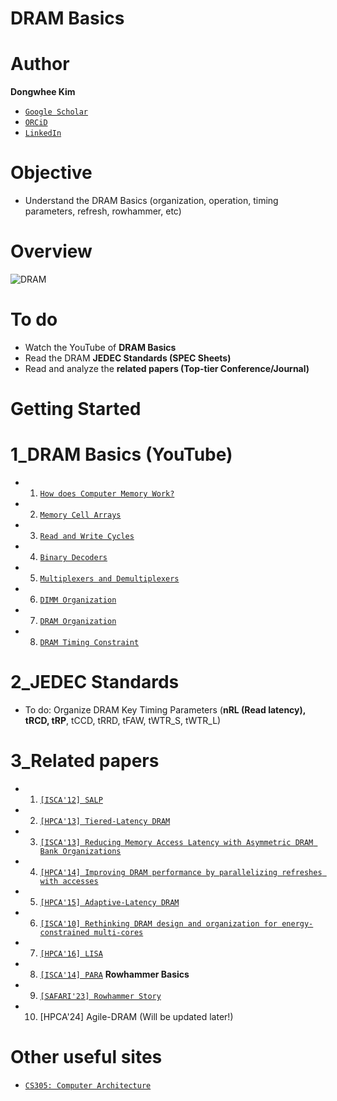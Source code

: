 # DRAM Basics

# Author

**Dongwhee Kim** 

- [```Google Scholar```](https://scholar.google.com/citations?user=8xzqA8YAAAAJ&hl=ko&oi=ao)
- [```ORCiD```](https://orcid.org/0009-0007-1673-1931?fbclid=PAAabkpwNHesKweJ6F2eGZDnFa2sch2211hf6ZY825YKuli5V7lcN7VIfT0CA)
- [```LinkedIn```](https://www.linkedin.com/in/dongwhee-kim-5753a8290)

# Objective
- Understand the DRAM Basics (organization, operation, timing parameters, refresh, rowhammer, etc)

# Overview
![DRAM](https://cdn.ttgtmedia.com/rms/onlineImages/storage_definition-DRAM.jpg)

# To do
- Watch the YouTube of **DRAM Basics**
- Read the DRAM **JEDEC Standards (SPEC Sheets)**
- Read and analyze the **related papers (Top-tier Conference/Journal)**

# Getting Started
  # 1_DRAM Basics (YouTube)
- 1. [```How does Computer Memory Work?```](https://www.youtube.com/watch?v=7J7X7aZvMXQ)
- 2. [```Memory Cell Arrays```](https://www.youtube.com/watch?v=I-9XWtdW_Co)
- 3. [```Read and Write Cycles```](https://www.youtube.com/watch?v=x3jGqOrXXc8)
- 4. [```Binary Decoders```](https://youtu.be/xPCDiEglo98)
- 5. [```Multiplexers and Demultiplexers```](https://youtu.be/jjRTFfZwPLM)
- 6. [```DIMM Organization```](https://youtu.be/Mhqi70OPW0o)
- 7. [```DRAM Organization```](https://www.youtube.com/watch?v=HWw-6SY6VBs&t=955s)
- 8. [```DRAM Timing Constraint```](https://www.youtube.com/watch?v=7STOekOQ_sM&t=830s)
    
 # 2_JEDEC Standards
- To do: Organize DRAM Key Timing Parameters (**nRL (Read latency), tRCD, tRP**, tCCD, tRRD, tFAW, tWTR_S, tWTR_L)
  
 # 3_Related papers
- 1. [```[ISCA'12] SALP```](https://dl.acm.org/doi/abs/10.1145/2366231.2337202)
- 2. [```[HPCA'13] Tiered-Latency DRAM```](https://ieeexplore.ieee.org/abstract/document/6522354)
- 3. [```[ISCA'13] Reducing Memory Access Latency with Asymmetric DRAM Bank Organizations```](https://dl.acm.org/doi/abs/10.1145/2485922.2485955)
- 4. [```[HPCA'14] Improving DRAM performance by parallelizing refreshes with accesses```](https://ieeexplore.ieee.org/abstract/document/6835946)
- 5. [```[HPCA'15] Adaptive-Latency DRAM```](https://ieeexplore.ieee.org/abstract/document/7056057)
- 6. [```[ISCA'10] Rethinking DRAM design and organization for energy-constrained multi-cores```](https://dl.acm.org/doi/abs/10.1145/1815961.1815983)
- 7. [```[HPCA'16] LISA```](https://ieeexplore.ieee.org/abstract/document/7446095)
- 8. [```[ISCA'14] PARA```](https://dl.acm.org/doi/abs/10.1145/2678373.2665726) **Rowhammer Basics**
- 9. [```[SAFARI'23] Rowhammer Story```](https://safari.ethz.ch/architecture_seminar/fall2023/lib/exe/fetch.php?media=onur-comparchseminar-fall2023-lecture3-rowhammerstory-afterlecture.pptx)
- 10. [HPCA'24] Agile-DRAM (Will be updated later!)

# Other useful sites
- [```CS305: Computer Architecture```](https://www.cse.iitb.ac.in/~biswa/courses/CS305/schedule.html)
